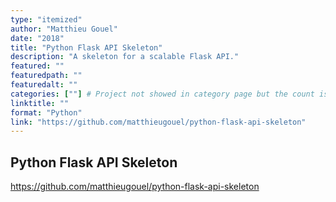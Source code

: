 ```yaml
---
type: "itemized"
author: "Matthieu Gouel"
date: "2018"
title: "Python Flask API Skeleton"
description: "A skeleton for a scalable Flask API."
featured: ""
featuredpath: ""
featuredalt: ""
categories: [""] # Project not showed in category page but the count is incremented
linktitle: ""
format: "Python"
link: "https://github.com/matthieugouel/python-flask-api-skeleton"
---
```


## Python Flask API Skeleton

https://github.com/matthieugouel/python-flask-api-skeleton
